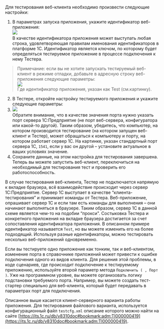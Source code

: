 Для тестирования веб-клиента необходимо произвести следующие настройки:

1.  В параметрах запуска приложения, укажите идентификатор веб-приложения:  
    ![](/img/2017_08_07_12_16_401.png)  
    В качестве идентификатора приложения может выступать любая строка, удовлетворяющая правилам именования идентификаторов в платформе 1С. Идентификатор является ключом, по которому будет определяться тестируемое приложение в процессе подключения к нему Тестера.
> Примечание: если вы не хотите запускать тестируемый веб-клиент в режиме отладки, добавьте в адресную строку веб-приложения следующие параметры:  
    ![](/img/2017_08_07_12_20_582.png)  
    Где идентификатор приложения, указан как Test (см.картинку).
2.  В Тестере, откройте настройку тестируемого приложения и укажите следующие параметры:
3.  ![](/img/2017_08_07_12_26_253.png)  
    Обратите внимание, что в качестве значения порта нужно указать порт сервера 1С:Предприятие (не порт веб-сервера, конфигуратора или какой-то другой). Таким образом, убедитесь, что компьютер, на котором производится тестирование (на котором запущен веб-клиент и Тестер), может обращаться к компьютеру и порту, на котором работает сервер 1С. На картинке, указан стандартный порт сервера 1С, `1541`, если у вас он другой – установите актуальное в ваших условиях значение.
4.  Сохраните данные, на этом настройка для тестирования завершена. Теперь вы можете запустить веб-клиент, переключиться на необходимый для тестирования тест и проверить его работоспособность.

В случае тестирования веб-клиента, Тестер не подключается напрямую к вкладке браузера, всё взаимодействие происходит через сервер 1С:Предприятие. Сервер 1С выступает в качестве “клиента-тестирования” и принимает команды от Тестера. Веб-приложение, опрашивает сервер 1С и если там есть команды для выполнения – они начинают выполняться в браузере. Таким образом, сервер 1С в данной схеме является чем-то на подобии “прокси". Состыковка Тестера и конкретного приложения на вкладке браузера достигается за счет сопоставления идентификатора приложения. В описанном примере идентификатор называется `Test`, но вы можете изменить его на более подходящий. Используя разные идентификаторы, можно тестировать несколько веб-приложений одновременно.

Если вы тестируете одно приложение как тонким, так и веб-клиентом, изменение порта в справочнике приложений может привести к ошибке подключения одного из видов клиента. Для решения этой проблемы, в коде сценариев, где происходит подключение к тестируемому приложению, используйте второй параметр метода `Подключить ( , Порт )`. Уже на программном уровне, вы можете организовать логику подстановки требуемого порта. Например, вы можете создать тест-стартер специально для веб-клиента, который будет передавать в параметрах порт для подключения.

Описанное выше касается клиент-серверного варианта работы приложения. Для тестирования файлового варианта, используется конфигурационный файл `testcfg.xml` описание которого можно найти на сайте [https://its.1c.ru/db/v8310doc#bookmark:adm:TI000000419](https://its.1c.ru/db/v8310doc#bookmark:adm:TI000000419).